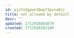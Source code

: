 ```yaml
---
id: pjx7u5gpwn38wpf3pvna8sj
title: not allowed by default
desc: ''
updated: 1712938403879
created: 1712938392109
---
```


